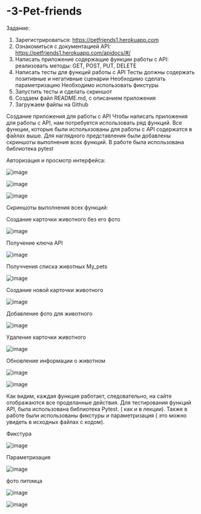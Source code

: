 # -3-Pet-friends

Задание:
1. Зарегистрироваться: https://petfriends1.herokuapp.com
2. Ознакомиться с документацией API: https://petfriends1.herokuapp.com/apidocs/#/
3. Написать приложение содержащие функции работы с API:
реализовать методы:
GET,
POST,
PUT,
DELETE
4. Написать тесты для функций работы с API
Тесты должны содержать позитивные и негативные сценарии
Необходимо сделать параметризацию
Необходимо использовать фикстуры
5. Запустить тесты и сделать скриншот
6. Создаем файл README.md, с описанием приложения
7. Загружаем файлы на Github

Создание приложения для работы с API
Чтобы написать приложения для работы с API, нам потребуется использовать ряд функций. Все функции, которые были испольхзованы для работы с API содержатся в файлах выше. Для наглядного представления были добавлены скриншоты выполнения всех функций. В работе была использована библиотека pytest

Авторизация и просмотр интерфейса: 

![image](https://user-images.githubusercontent.com/92279258/147342107-ff216790-ba5a-4904-a8ae-c1cfc3a1b5e3.png)

![image](https://user-images.githubusercontent.com/92279258/147342120-09ac0249-1bb2-46d9-9d9e-d4e58e7ffbaa.png)

![image](https://user-images.githubusercontent.com/92279258/147342159-1f7c4a1b-53ad-4f74-8d25-bad8a1c0a908.png)

Скриншоты выполнения всех функций: 

Создание карточки животного без его фото 

![image](https://user-images.githubusercontent.com/92279258/147344092-7b7e66c3-bb4b-4859-8f07-d0cd0d2a8bee.png)

Получение ключа API

![image](https://user-images.githubusercontent.com/92279258/147344220-fa5edae7-57a1-44eb-a3ad-5c124761ad88.png)

Получчения списка животных My_pets

![image](https://user-images.githubusercontent.com/92279258/147344979-7cd29e70-e14e-4a1a-b7e1-62f354f426de.png)

Создание новой карточки животного

![image](https://user-images.githubusercontent.com/92279258/147345095-773847a2-4118-46a0-b475-458f0f846aef.png)

Добавление фото для животного

![image](https://user-images.githubusercontent.com/92279258/147376683-ec6924b2-312b-4d5f-9d36-47229f9387aa.png)


Удаление карточки животного

![image](https://user-images.githubusercontent.com/92279258/147376636-939b8339-8340-4023-97d0-3e3e56288e1c.png)

Обновление информации о животном

![image](https://user-images.githubusercontent.com/92279258/147376745-6f524d02-68c7-4191-9567-1572be00b53b.png)

![image](https://user-images.githubusercontent.com/92279258/147376969-49f8b084-30f7-422d-ac65-cf2f9927c00b.png)


Как видим, каждая функция работает, следовательно, на сайте отображаются все проделанные действия. Для тестирования функций API, была использована библиотека Pytest. ( как и в лекции). Также в работе были использованы фикстуры и параметризация ( это можно увидеть в исходных файлах с кодом). 

Фикстура

![image](https://user-images.githubusercontent.com/92279258/147376821-671ed9b7-0cbc-4884-a649-64fe6c1241c2.png)

Параметризация

![image](https://user-images.githubusercontent.com/92279258/147376831-03d3f6dc-c09e-4cf5-94af-c12ef2e3278b.png)

 фото питомца

![image](https://user-images.githubusercontent.com/92279258/147376845-eb486fd7-0ab5-4dff-91b6-e8f35bb2b07b.png)

![image](https://user-images.githubusercontent.com/92279258/147376859-e25de771-fe5e-45e1-8726-f62aeda00ada.png)



